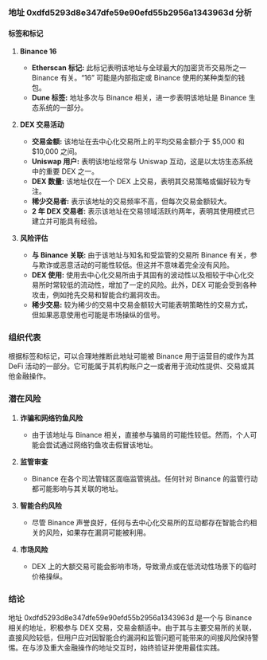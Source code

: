 ### 地址 0xdfd5293d8e347dfe59e90efd55b2956a1343963d 分析

#### 标签和标记

1. **Binance 16**
   - **Etherscan 标记:** 此标记表明该地址与全球最大的加密货币交易所之一 Binance 有关。“16” 可能是内部指定或 Binance 使用的某种类型的钱包。
   - **Dune 标签:** 地址多次与 Binance 相关，进一步表明该地址是 Binance 生态系统的一部分。

2. **DEX 交易活动**
   - **交易金额:** 该地址在去中心化交易所上的平均交易金额介于 $5,000 和 $10,000 之间。
   - **Uniswap 用户:** 表明该地址经常与 Uniswap 互动，这是以太坊生态系统中的重要 DEX 之一。
   - **DEX 数量:** 该地址仅在一个 DEX 上交易，表明其交易策略或偏好较为专注。
   - **稀少交易者:** 表示该地址的交易频率不高，但每次交易金额较大。
   - **2 年 DEX 交易者:** 表示该地址在交易领域活跃约两年，表明其使用模式已建立并可能具有经验。

3. **风险评估**
   - **与 Binance 关联:** 由于该地址与知名和受监管的交易所 Binance 有关，参与欺诈或恶意活动的可能性较低。但这并不意味着完全没有风险。
   - **DEX 使用:** 使用去中心化交易所由于其固有的波动性以及相较于中心化交易所时常较低的流动性，增加了一定的风险。此外，DEX 可能会受到各种攻击，例如抢先交易和智能合约漏洞攻击。
   - **稀少交易:** 较为稀少的交易中交易金额较大可能表明策略性的交易方式，但如果恶意使用也可能是市场操纵的信号。

### 组织代表

根据标签和标记，可以合理地推断此地址可能被 Binance 用于运营目的或作为其 DeFi 活动的一部分。它可能属于其机构账户之一或者用于流动性提供、交易或其他金融操作。

### 潜在风险

1. **诈骗和网络钓鱼风险**
   - 由于该地址与 Binance 相关，直接参与骗局的可能性较低。然而，个人可能会尝试通过网络钓鱼攻击假冒该地址。
   
2. **监管审查**
   - Binance 在各个司法管辖区面临监管挑战。任何针对 Binance 的监管行动都可能影响与其关联的地址。

3. **智能合约风险**
   - 尽管 Binance 声誉良好，任何与去中心化交易所的互动都存在智能合约相关的风险，如果存在漏洞可能被利用。
   
4. **市场风险**
   - DEX 上的大额交易可能会影响市场，导致滑点或在低流动性场景下的临时价格操纵。

### 结论

地址 0xdfd5293d8e347dfe59e90efd55b2956a1343963d 是一个与 Binance 相关的地址，积极参与 DEX 交易，交易金额适中。由于其与主要交易所的关联，直接风险较低，但用户应对因智能合约漏洞和监管问题可能带来的间接风险保持警惕。在与涉及重大金融操作的地址交互时，始终验证并使用最佳实践。